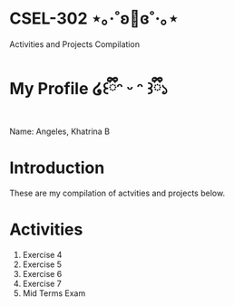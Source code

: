 # CSEL-302 ⋆｡‧˚ʚ🍓ɞ˚‧｡⋆
Activities and Projects Compilation

# My Profile ໒꒰ྀིᵔ ᵕ ᵔ ꒱ྀི১

Name: Angeles, Khatrina B

# Introduction

These are my compilation of actvities and projects below. 

# Activities

1. Exercise 4
2. Exercise 5
3. Exercise 6
4. Exercise 7
5. Mid Terms Exam
